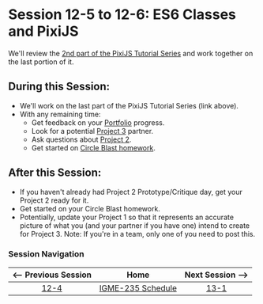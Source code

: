 # Session 12-5 to 12-6: ES6 Classes and PixiJS

We'll review the [2nd part of the PixiJS Tutorial Series](https://github.com/tonethar/IGME-235-Shared/blob/master/tutorial/pixi-js-2.md) and work together on the last portion of it.

## During this Session:
- We'll work on the last part of the PixiJS Tutorial Series (link above).
- With any remaining time:
  - Get feedback on your [Portfolio](https://github.com/dccircuit/IGME-235-Fall-2019/blob/master/projects/portfolio.md) progress.
  - Look for a potential [Project 3](https://github.com/dccircuit/IGME-235-Fall-2019/blob/master/projects/project-3.md) partner. 
  - Ask questions about [Project 2](https://github.com/dccircuit/IGME-235-Fall-2019/blob/master/projects/project-2.md).
  - Get started on [Circle Blast homework](https://github.com/tonethar/IGME-235-Shared/blob/master/tutorial/HW-circle-blast-1.md).

## After this Session:
- If you haven't already had Project 2 Prototype/Critique day, get your Project 2 ready for it.
- Get started on your Circle Blast homework.
- Potentially, update your Project 1 so that it represents an accurate picture of what you (and your partner if you have one) intend to create for Project 3.  Note: If you're in a team, only one of you need to post this.

### Session Navigation

| <-- Previous Session |               Home                  | Next Session --> |
|:--------------------:|:-----------------------------------:|:----------------:|
|  [12-4](12-4.md)       | [IGME-235 Schedule](../schedule.md) |   [13-1](13-1.md)  |
